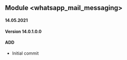 ## Module <whatsapp_mail_messaging>

#### 14.05.2021
#### Version 14.0.1.0.0
#### ADD
- Initial commit




